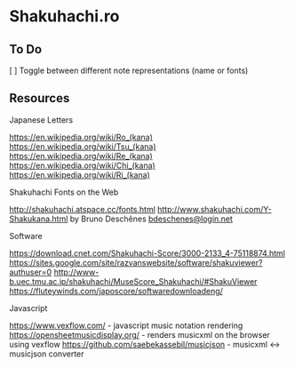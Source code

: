 # Shakuhachi.ro

## To Do

[ ] Toggle between different note representations (name or fonts)

## Resources

Japanese Letters

https://en.wikipedia.org/wiki/Ro_(kana)
https://en.wikipedia.org/wiki/Tsu_(kana)
https://en.wikipedia.org/wiki/Re_(kana)
https://en.wikipedia.org/wiki/Chi_(kana)
https://en.wikipedia.org/wiki/Ri_(kana)

Shakuhachi Fonts on the Web

http://shakuhachi.atspace.cc/fonts.html
http://www.shakuhachi.com/Y-Shakukana.html by Bruno Deschênes <bdeschenes@login.net>

Software

https://download.cnet.com/Shakuhachi-Score/3000-2133_4-75118874.html
https://sites.google.com/site/razvanswebsite/software/shakuviewer?authuser=0
http://www-b.uec.tmu.ac.jp/shakuhachi/MuseScore_Shakuhachi/#ShakuViewer
https://fluteywinds.com/japoscore/softwaredownloadeng/

Javascript

https://www.vexflow.com/ - javascript music notation rendering
https://opensheetmusicdisplay.org/ - renders musicxml on the browser using vexflow
https://github.com/saebekassebil/musicjson - musicxml <-> musicjson converter